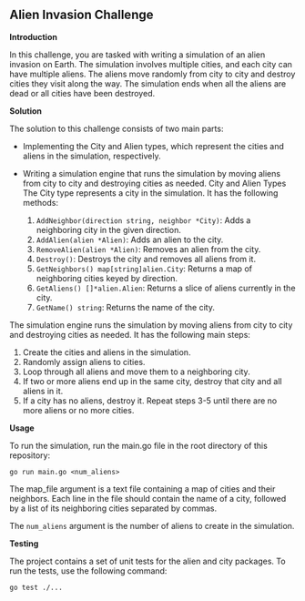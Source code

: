 ## **Alien Invasion Challenge**

**Introduction**

In this challenge, you are tasked with writing a simulation of an alien invasion on Earth. The simulation involves multiple cities, and each city can have multiple aliens. The aliens move randomly from city to city and destroy cities they visit along the way. The simulation ends when all the aliens are dead or all cities have been destroyed.

**Solution**

The solution to this challenge consists of two main parts:

* Implementing the City and Alien types, which represent the cities and aliens in the simulation, respectively.
* Writing a simulation engine that runs the simulation by moving aliens from city to city and destroying cities as needed.
City and Alien Types
The City type represents a city in the simulation. It has the following methods:

  1. `AddNeighbor(direction string, neighbor *City)`: Adds a neighboring city in the given direction.
  2. `AddAlien(alien *Alien)`: Adds an alien to the city.
  3. `RemoveAlien(alien *Alien)`: Removes an alien from the city.
  4. `Destroy()`: Destroys the city and removes all aliens from it.
  5. `GetNeighbors() map[string]alien.City`: Returns a map of neighboring cities keyed by direction.
  6. `GetAliens() []*alien.Alien`: Returns a slice of aliens currently in the city.
  7. `GetName() string`: Returns the name of the city. <br/>
  

The simulation engine runs the simulation by moving aliens from city to city and destroying cities as needed. It has the following main steps:

1. Create the cities and aliens in the simulation.
2. Randomly assign aliens to cities.
3. Loop through all aliens and move them to a neighboring city.
4. If two or more aliens end up in the same city, destroy that city and all aliens in it.
5. If a city has no aliens, destroy it.
Repeat steps 3-5 until there are no more aliens or no more cities.

**Usage**

To run the simulation, run the main.go file in the root directory of this repository:

`go run main.go <num_aliens>` <br/>

The map_file argument is a text file containing a map of cities and their neighbors. Each line in the file should contain the name of a city, followed by a list of its neighboring cities separated by commas. 

The `num_aliens` argument is the number of aliens to create in the simulation.


**Testing**

The project contains a set of unit tests for the alien and city packages. To run the tests, use the following command:

`go test ./...`

